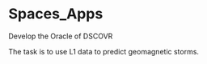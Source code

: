 # Spaces_Apps

Develop the Oracle of DSCOVR

The task is to use L1 data to predict geomagnetic storms.
